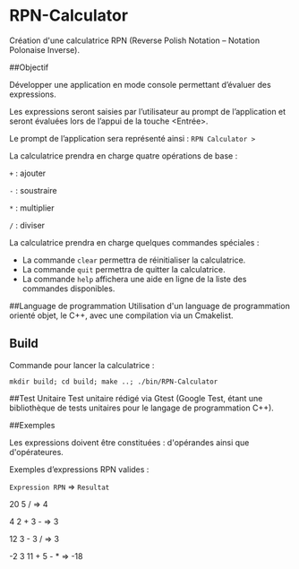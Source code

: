 # RPN-Calculator
Création d'une calculatrice RPN (Reverse Polish Notation – Notation Polonaise Inverse).

##Objectif

Développer une application en mode console permettant d’évaluer des expressions.

Les expressions seront saisies par l’utilisateur au prompt de l’application et seront évaluées lors de l’appui de la touche <Entrée>.

Le prompt de l’application sera représenté ainsi :
`RPN Calculator >`

La calculatrice prendra en charge quatre opérations de base :

`+` : ajouter

`-` : soustraire

`*` : multiplier

`/` : diviser

La calculatrice prendra en charge quelques commandes spéciales :

- La commande `clear` permettra de réinitialiser la calculatrice.
- La commande `quit` permettra de quitter la calculatrice.
- La commande `help` affichera une aide en ligne de la liste des commandes disponibles.

##Language de programmation
Utilisation d'un language de programmation orienté objet, le C++, avec une compilation via un Cmakelist.

## Build
Commande pour lancer la calculatrice : 

`mkdir build; cd build; make ..; ./bin/RPN-Calculator`

##Test Unitaire
Test unitaire rédigé via Gtest (Google Test, étant une bibliothèque de tests unitaires pour le langage de programmation C++).

##Exemples

Les expressions doivent être constituées : d'opérandes ainsi que d'opérateures.

Exemples d’expressions RPN valides :

`Expression RPN` => `Resultat`

20 5 / => 4

4 2 + 3 - => 3

12 3 - 3 / => 3

-2 3 11 + 5 - * => -18